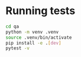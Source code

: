 # Running tests

```bash
cd qa
python -m venv .venv
source .venv/bin/activate
pip install -e .[dev]
pytest -v
```

